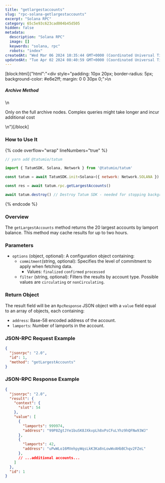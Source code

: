 ```yaml
---
title: "getlargestaccounts"
slug: "rpc-solana-getlargestaccounts"
excerpt: "Solana RPC"
category: 65c5e93c623cad004b45d505
hidden: false
metadata: 
  description: "Solana RPC"
  image: []
  keywords: "solana, rpc"
  robots: "index"
createdAt: "Wed Mar 06 2024 10:35:44 GMT+0000 (Coordinated Universal Time)"
updatedAt: "Tue Apr 02 2024 08:40:59 GMT+0000 (Coordinated Universal Time)"
---
```

[block:html]{"html":"<div style=\"padding: 10px 20px; border-radius: 5px; background-color: #e6e2ff; margin: 0 0 30px 0;\">\n  <h5>Archive Method</h5>\n  <p>Only on the full archive nodes. Complex queries might take longer and incur additional cost</p>\n</div>"}[/block]


### How to Use It

{% code overflow="wrap" lineNumbers="true" %}
```javascript
// yarn add @tatumio/tatum

import { TatumSDK, Solana, Network } from '@tatumio/tatum'

const tatum = await TatumSDK.init<Solana>({ network: Network.SOLANA })

const res = await tatum.rpc.getLargestAccounts()

await tatum.destroy() // Destroy Tatum SDK - needed for stopping background jobs
```
{% endcode %}

### Overview

The `getLargestAccounts` method returns the 20 largest accounts by lamport balance. This method may cache results for up to two hours.

### Parameters

* `options` (object, optional): A configuration object containing:
  * `commitment`(string, optional): Specifies the level of commitment to apply when fetching data.
    * Values: `finalized` `confirmed` `processed`
  * `filter` (string, optional): Filters the results by account type. Possible values are `circulating` or `nonCirculating`.

### Return Object

The result field will be an `RpcResponse` JSON object with a `value` field equal to an array of objects, each containing:

* `address`: Base-58 encoded address of the account.
* `lamports`: Number of lamports in the account.

### JSON-RPC Request Example

```json
{
  "jsonrpc": "2.0",
  "id": 1,
  "method": "getLargestAccounts"
}
```

### JSON-RPC Response Example

```json
{
  "jsonrpc": "2.0",
  "result": {
    "context": {
      "slot": 54
    },
    "value": [
      {
        "lamports": 999974,
        "address": "99P8ZgtJYe1buSK8JXkvpLh8xPsCFuLYhz9hQFNw93WJ"
      },
      {
        "lamports": 42,
        "address": "uPwWLo16MVehpyWqsLkK3Ka8nLowWvAHbBChqv2FZeL"
      },
      // ...additional accounts...
    ]
  },
  "id": 1
}
```
